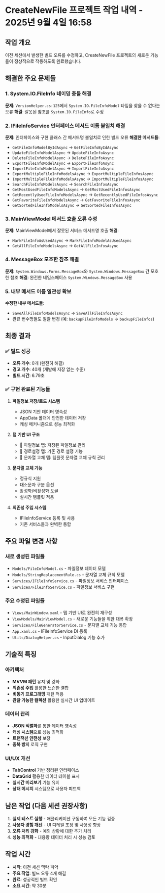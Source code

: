 # CreateNewFile 프로젝트 작업 내역 - 2025년 9월 4일 16:58

## 작업 개요
이전 세션에서 발생한 빌드 오류를 수정하고, CreateNewFile 프로젝트의 새로운 기능들이 정상적으로 작동하도록 완료했습니다.

## 해결한 주요 문제들

### 1. System.IO.FileInfo 네이밍 충돌 해결
**문제**: `VersionHelper.cs:125`에서 `System.IO.FileInfoModel` 타입을 찾을 수 없다는 오류
**해결**: 잘못된 참조를 `System.IO.FileInfo`로 수정

### 2. IFileInfoService 인터페이스 메서드 이름 불일치 해결
**문제**: 인터페이스와 구현 클래스 간 메서드명 불일치로 인한 빌드 오류
**해결한 메서드들**:
- `GetFileInfoModelByIdAsync` → `GetFileInfoByIdAsync`
- `UpdateFileInfoModelAsync` → `UpdateFileInfoAsync`
- `DeleteFileInfoModelAsync` → `DeleteFileInfoAsync`
- `ExportFileInfoModelAsync` → `ExportFileInfoAsync`
- `ImportFileInfoModelAsync` → `ImportFileInfoAsync`
- `ExportMultipleFileInfoModelsAsync` → `ExportMultipleFileInfosAsync`
- `ImportMultipleFileInfoModelsAsync` → `ImportMultipleFileInfosAsync`
- `SearchFileInfoModelsAsync` → `SearchFileInfosAsync`
- `GetMostUsedFileInfoModelsAsync` → `GetMostUsedFileInfosAsync`
- `GetRecentlyUsedFileInfoModelsAsync` → `GetRecentlyUsedFileInfosAsync`
- `GetFavoriteFileInfoModelsAsync` → `GetFavoriteFileInfosAsync`
- `GetSortedFileInfoModelsAsync` → `GetSortedFileInfosAsync`

### 3. MainViewModel 메서드 호출 오류 수정
**문제**: MainViewModel에서 잘못된 서비스 메서드명 호출
**해결**:
- `MarkFileInfoAsUsedAsync` → `MarkFileInfoModelAsUsedAsync`
- `GetAllFileInfoModelsAsync` → `GetAllFileInfosAsync`

### 4. MessageBox 모호한 참조 해결
**문제**: `System.Windows.Forms.MessageBox`와 `System.Windows.MessageBox` 간 모호한 참조
**해결**: 완전한 네임스페이스 `System.Windows.MessageBox` 사용

### 5. 내부 메서드 이름 일관성 확보
**수정한 내부 메서드들**:
- `SaveAllFileInfoModelsAsync` → `SaveAllFileInfosAsync`
- 관련 변수명들도 일괄 변경 (예: `backupFileInfoModels` → `backupFileInfos`)

## 최종 결과

### ✅ 빌드 성공
- **오류 개수**: 0개 (완전히 해결)
- **경고 개수**: 40개 (개발에 지장 없는 수준)
- **빌드 시간**: 6.79초

### ✅ 구현 완료된 기능들
1. **파일정보 저장/로드 시스템**
   - JSON 기반 데이터 영속성
   - AppData 폴더에 안전한 데이터 저장
   - 캐싱 메커니즘으로 성능 최적화

2. **탭 기반 UI 구조**
   - 📄 파일정보 탭: 저장된 파일정보 관리
   - 📁 경로설정 탭: 기존 경로 설정 기능
   - 🔄 문자열 교체 탭: 템플릿 문자열 교체 규칙 관리

3. **문자열 교체 기능**
   - 정규식 지원
   - 대소문자 구분 옵션
   - 활성화/비활성화 토글
   - 실시간 템플릿 적용

4. **의존성 주입 시스템**
   - IFileInfoService 등록 및 사용
   - 기존 서비스들과 완벽한 통합

## 주요 파일 변경 사항

### 새로 생성된 파일들
- `Models/FileInfoModel.cs` - 파일정보 데이터 모델
- `Models/StringReplacementRule.cs` - 문자열 교체 규칙 모델
- `Services/IFileInfoService.cs` - 파일정보 서비스 인터페이스
- `Services/FileInfoService.cs` - 파일정보 서비스 구현

### 주요 수정된 파일들
- `Views/MainWindow.xaml` - 탭 기반 UI로 완전히 재구성
- `ViewModels/MainViewModel.cs` - 새로운 기능들을 위한 대폭 확장
- `Services/FileGeneratorService.cs` - 문자열 교체 기능 통합
- `App.xaml.cs` - IFileInfoService DI 등록
- `Utils/DialogHelper.cs` - InputDialog 기능 추가

## 기술적 특징

### 아키텍처
- **MVVM 패턴** 유지 및 강화
- **의존성 주입** 활용한 느슨한 결합
- **비동기 프로그래밍** 패턴 적용
- **관찰 가능한 컬렉션** 활용한 실시간 UI 업데이트

### 데이터 관리
- **JSON 직렬화**를 통한 데이터 영속성
- **캐싱 시스템**으로 성능 최적화
- **트랜잭션 안전성** 보장
- **중복 방지** 로직 구현

### UI/UX 개선
- **TabControl** 기반 정리된 인터페이스
- **DataGrid** 활용한 데이터 테이블 표시
- **실시간 미리보기** 기능 유지
- **상태 메시지** 시스템으로 사용자 피드백

## 남은 작업 (다음 세션 권장사항)
1. **실제 테스트 실행** - 애플리케이션 구동하여 모든 기능 검증
2. **사용자 경험 개선** - UI 디테일 조정 및 사용성 향상
3. **오류 처리 강화** - 예외 상황에 대한 추가 처리
4. **성능 최적화** - 대용량 데이터 처리 시 성능 검토

## 작업 시간
- **시작**: 이전 세션 맥락 파악
- **주요 작업**: 빌드 오류 4개 해결
- **완료**: 성공적인 빌드 확인
- **소요 시간**: 약 30분